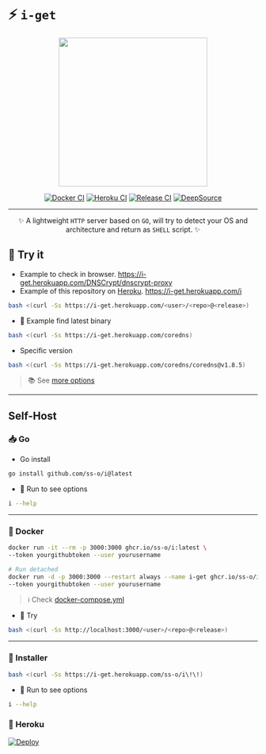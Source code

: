 # ⚡ `i-get`

<div align="center">

  <img src="https://g-assets.ss-o.workers.dev/img/digitalclouds/png/w600/600x600.png" width="300" height="300">

[![Docker CI](https://github.com/ss-o/i/actions/workflows/docker-publish.yml/badge.svg)](https://github.com/ss-o/i/actions/workflows/docker-publish.yml)
[![Heroku CI](https://github.com/ss-o/i/actions/workflows/heroku-deploy.yml/badge.svg)](https://github.com/ss-o/i/actions/workflows/heroku-deploy.yml)
[![Release CI](https://github.com/ss-o/i/actions/workflows/go-release.yml/badge.svg)](https://github.com/ss-o/i/actions/workflows/go-release.yml)
[![DeepSource](https://deepsource.io/gh/ss-o/i.svg/?label=active+issues&show_trend=true&token=KQ8QR8GCSTxHYNoEiG9S1U0L)](https://deepsource.io/gh/ss-o/i/?ref=repository-badge)

</div>

---

<div align="center">

✨ A lightweight `HTTP` server based on `GO`, will try to detect your OS and architecture and return as `SHELL` script. ✨

</div>

## 📶 Try it

- Example to check in browser.
https://i-get.herokuapp.com/DNSCrypt/dnscrypt-proxy
- Example of this repository on [Heroku](https://github.com/ss-o/i/tree/main/.github#-heroku).
https://i-get.herokuapp.com/i


```bash
bash <(curl -Ss https://i-get.herokuapp.com/<user>/<repo>@<release>)
```
- 🔭 Example find latest binary

```bash
bash <(curl -Ss https://i-get.herokuapp.com/coredns)
```
- Specific version

```bash
bash <(curl -Ss https://i-get.herokuapp.com/coredns/coredns@v1.8.5)
```

> 📚 See [more options](https://github.com/ss-o/i/wiki/Docs#-options)

---

## Self-Host

### 📥 Go

- Go install

```sh
go install github.com/ss-o/i@latest
```

- 💬 Run to see options

```sh
i --help
```

---

### 🐳 Docker

```sh
docker run -it --rm -p 3000:3000 ghcr.io/ss-o/i:latest \
--token yourgithubtoken --user yourusername
```

```sh
# Run detached
docker run -d -p 3000:3000 --restart always --name i-get ghcr.io/ss-o/i:latest \
--token yourgithubtoken --user yourusername
```

> ℹ️ Check [docker-compose.yml](https://github.com/ss-o/i/raw/main/docker-compose.yml)

- 👯 Try

```sh
bash <(curl -Ss http://localhost:3000/<user>/<repo>@<release>)
```

---

### 🐧 Installer

```sh
bash <(curl -Ss https://i-get.herokuapp.com/ss-o/i\!\!)
```

- 💬 Run to see options

```sh
i --help
```

### 🧰 Heroku

[![Deploy](https://www.herokucdn.com/deploy/button.svg)](https://heroku.com/deploy?template=https://github.com/ss-o/i)
